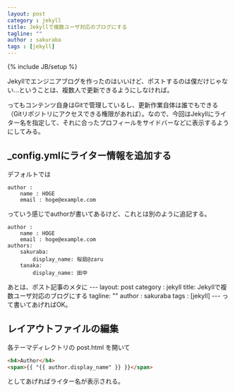 ```yaml
---
layout: post
category : jekyll
title: Jekyllで複数ユーザ対応のブログにする
tagline: ""
author : sakuraba
tags : [jekyll]
---
```

{% include JB/setup %}

Jekyllでエンジニアブログを作ったのはいいけど、ポストするのは僕だけじゃない…ということは、複数人で更新できるようにしなければ。

ってもコンテンツ自身はGitで管理しているし、更新作業自体は誰でもできる（Gitリポジトリにアクセスできる権限があれば）。なので、今回はJekyllにライター名を指定して、それに合ったプロフィールをサイドバーなどに表示するようにしてみる。

## _config.ymlにライター情報を追加する

デフォルトでは

	author :
		name : HOGE
		email : hoge@example.com

っていう感じでauthorが書いてあるけど、これとは別のように追記する。

	author :
		name : HOGE
		email : hoge@example.com
	authors:
		sakuraba:
			display_name: 桜庭@zaru
		tanaka:
			display_name: 田中

あとは、ポスト記事のメタに
	---
	layout: post
	category : jekyll
	title: Jekyllで複数ユーザ対応のブログにする
	tagline: ""
	author : sakuraba
	tags : [jekyll]
	---
って書いてあげればOK。

## レイアウトファイルの編集

各テーマディレクトリの post.html を開いて

```html
<h4>Author</h4>
<span>{{ "{{ author.display_name" }} }}</span>
```

としてあげればライター名が表示される。